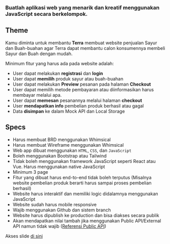 ### Buatlah aplikasi web yang menarik dan kreatif menggunakan JavaScript secara berkelompok.

## Theme

Kamu diminta untuk membantu **Terra** membuat website penjualan Sayur dan Buah-buahan agar Terra dapat membantu calon konsumennya membeli Sayur dan Buah dengan mudah.

Minimum fitur yang harus ada pada website adalah:

- User dapat melakukan **registrasi** dan **login**
- User dapat **memilih** produk sayur atau buah-buahan
- User dapat melakukan **Preview** pesanan pada halaman **Checkout**
- User dapat memilih metode pembayaran atau diinformasikan harus membayar melalui apa.
- User dapat **memesan** pesanannya melalui halaman **checkout**
- User **mendapatkan info** pembelian produk berhasil atau gagal
- Data **disimpan** ke dalam Mock API dan Local Storage

## Specs

- Harus membuat BRD menggunakan Whimsical
- Harus membuat Wireframe menggunakan Whimsical
- Web app dibuat menggunakan `HTML`, `CSS`, dan `JavaScript`
- Boleh menggunakan Bootstrap atau Tailwind
- Tidak boleh menggunakan framework JavaScript seperti React atau Vue. Harus menggunakan native JavaScript
- Minimum 3 page
- Fitur yang dibuat harus end-to-end tidak boleh terputus (Misalnya website pembelian produk berarti harus sampai proses pembelian berhasil)
- Website harus interaktif dan memiliki logic didalamnya menggunakan JavaScript
- Website sudah harus mobile responsive
- Wajib menggunakan Github dan sistem branch
- Website harus dipublish ke production dan bisa diakses secara publik
- Akan mendapatkan nilai tambah jika menggunakan Public API/External API namun tidak wajib (<a href="https://github.com/public-apis/public-apis" target=_blank>Referensi Public API</a>)

Akses slide <a href="https://www.canva.com/design/DAEstol8630/uU_sIyBeJUSxbw7awGGjGw/view?utm_content=DAEstol8630&utm_campaign=designshare&utm_medium=link&utm_source=sharebutton" target="_blank">di sini</a>

